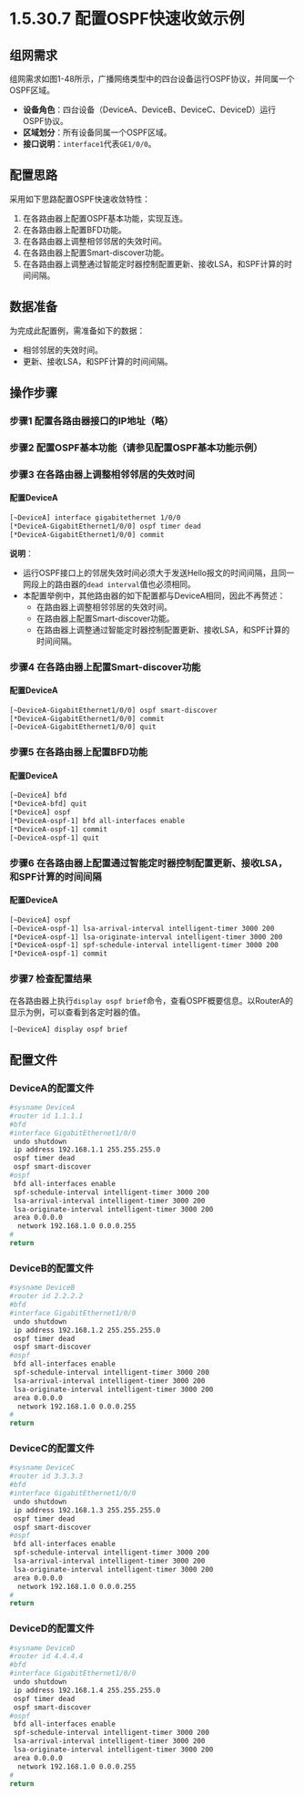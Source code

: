 # 1.5.30.7 配置OSPF快速收敛示例

## 组网需求

组网需求如图1-48所示，广播网络类型中的四台设备运行OSPF协议，并同属一个OSPF区域。

- **设备角色**：四台设备（DeviceA、DeviceB、DeviceC、DeviceD）运行OSPF协议。
- **区域划分**：所有设备同属一个OSPF区域。
- **接口说明**：`interface1`代表`GE1/0/0`。

## 配置思路

采用如下思路配置OSPF快速收敛特性：

1. 在各路由器上配置OSPF基本功能，实现互连。
2. 在各路由器上配置BFD功能。
3. 在各路由器上调整相邻邻居的失效时间。
4. 在各路由器上配置Smart-discover功能。
5. 在各路由器上调整通过智能定时器控制配置更新、接收LSA，和SPF计算的时间间隔。

## 数据准备

为完成此配置例，需准备如下的数据：

- 相邻邻居的失效时间。
- 更新、接收LSA，和SPF计算的时间间隔。

## 操作步骤

### 步骤1 配置各路由器接口的IP地址（略）

### 步骤2 配置OSPF基本功能（请参见配置OSPF基本功能示例）

### 步骤3 在各路由器上调整相邻邻居的失效时间

#### 配置DeviceA

```bash
[~DeviceA] interface gigabitethernet 1/0/0
[*DeviceA-GigabitEthernet1/0/0] ospf timer dead
[*DeviceA-GigabitEthernet1/0/0] commit
```

**说明**：
- 运行OSPF接口上的邻居失效时间必须大于发送Hello报文的时间间隔，且同一网段上的路由器的`dead interval`值也必须相同。
- 本配置举例中，其他路由器的如下配置都与DeviceA相同，因此不再赘述：
  - 在路由器上调整相邻邻居的失效时间。
  - 在路由器上配置Smart-discover功能。
  - 在路由器上调整通过智能定时器控制配置更新、接收LSA，和SPF计算的时间间隔。

### 步骤4 在各路由器上配置Smart-discover功能

#### 配置DeviceA

```bash
[~DeviceA-GigabitEthernet1/0/0] ospf smart-discover
[*DeviceA-GigabitEthernet1/0/0] commit
[~DeviceA-GigabitEthernet1/0/0] quit
```

### 步骤5 在各路由器上配置BFD功能

#### 配置DeviceA

```bash
[~DeviceA] bfd
[*DeviceA-bfd] quit
[*DeviceA] ospf
[*DeviceA-ospf-1] bfd all-interfaces enable
[*DeviceA-ospf-1] commit
[~DeviceA-ospf-1] quit
```

### 步骤6 在各路由器上配置通过智能定时器控制配置更新、接收LSA，和SPF计算的时间间隔

#### 配置DeviceA

```bash
[~DeviceA] ospf
[~DeviceA-ospf-1] lsa-arrival-interval intelligent-timer 3000 200
[*DeviceA-ospf-1] lsa-originate-interval intelligent-timer 3000 200
[*DeviceA-ospf-1] spf-schedule-interval intelligent-timer 3000 200
[*DeviceA-ospf-1] commit
```

### 步骤7 检查配置结果

在各路由器上执行`display ospf brief`命令，查看OSPF概要信息。以RouterA的显示为例，可以查看到各定时器的值。

```bash
[~DeviceA] display ospf brief
```

## 配置文件

### DeviceA的配置文件

```bash
#sysname DeviceA
#router id 1.1.1.1
#bfd
#interface GigabitEthernet1/0/0
 undo shutdown
 ip address 192.168.1.1 255.255.255.0
 ospf timer dead
 ospf smart-discover
#ospf
 bfd all-interfaces enable
 spf-schedule-interval intelligent-timer 3000 200
 lsa-arrival-interval intelligent-timer 3000 200
 lsa-originate-interval intelligent-timer 3000 200
 area 0.0.0.0
  network 192.168.1.0 0.0.0.255
#
return
```

### DeviceB的配置文件

```bash
#sysname DeviceB
#router id 2.2.2.2
#bfd
#interface GigabitEthernet1/0/0
 undo shutdown
 ip address 192.168.1.2 255.255.255.0
 ospf timer dead
 ospf smart-discover
#ospf
 bfd all-interfaces enable
 spf-schedule-interval intelligent-timer 3000 200
 lsa-arrival-interval intelligent-timer 3000 200
 lsa-originate-interval intelligent-timer 3000 200
 area 0.0.0.0
  network 192.168.1.0 0.0.0.255
#
return
```

### DeviceC的配置文件

```bash
#sysname DeviceC
#router id 3.3.3.3
#bfd
#interface GigabitEthernet1/0/0
 undo shutdown
 ip address 192.168.1.3 255.255.255.0
 ospf timer dead
 ospf smart-discover
#ospf
 bfd all-interfaces enable
 spf-schedule-interval intelligent-timer 3000 200
 lsa-arrival-interval intelligent-timer 3000 200
 lsa-originate-interval intelligent-timer 3000 200
 area 0.0.0.0
  network 192.168.1.0 0.0.0.255
#
return
```

### DeviceD的配置文件

```bash
#sysname DeviceD
#router id 4.4.4.4
#bfd
#interface GigabitEthernet1/0/0
 undo shutdown
 ip address 192.168.1.4 255.255.255.0
 ospf timer dead
 ospf smart-discover
#ospf
 bfd all-interfaces enable
 spf-schedule-interval intelligent-timer 3000 200
 lsa-arrival-interval intelligent-timer 3000 200
 lsa-originate-interval intelligent-timer 3000 200
 area 0.0.0.0
  network 192.168.1.0 0.0.0.255
#
return
```